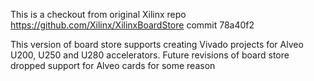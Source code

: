 
This is a checkout from original Xilinx repo
https://github.com/Xilinx/XilinxBoardStore commit 78a40f2

This version of board store supports creating Vivado projects for Alveo U200, U250 and U280 accelerators. Future revisions of board store dropped support for Alveo cards for some reason

